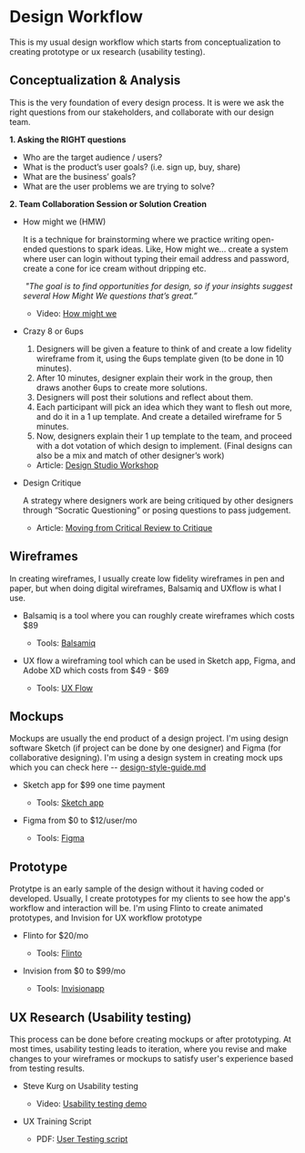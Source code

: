 # Design Workflow

This is my usual design workflow which starts from conceptualization to creating prototype or ux research (usability testing). 

## Conceptualization & Analysis

This is the very foundation of every design process. It is were we ask the right questions from our stakeholders, and collaborate with our design team.

**1. Asking the RIGHT questions**
* Who are the target audience / users?
* What is the product’s user goals? (i.e. sign up, buy, share)
* What are the business’ goals?
* What are the user problems we are trying to solve?

**2. Team Collaboration Session or Solution Creation**

* How might we (HMW)

  It is a technique for brainstorming where we practice writing open-ended questions to spark ideas. Like,  How might we... create a system where user can login without typing their email address and password, create a cone for ice cream without dripping etc.  

   _"The goal is to find opportunities for design, so if your insights suggest several How Might We questions that’s great.”_
  
  - Video: [How might we](https://vimeo.com/102964749)
  
* Crazy 8 or 6ups 
  1. Designers will be given a feature to think of and create a low fidelity wireframe from it, using the 6ups template   given (to be done in 10 minutes). 
  2. After 10 minutes, designer explain their work in the group, then draws another 6ups to create more solutions. 
  3. Designers will post their solutions and reflect about them.
  4. Each participant will pick an idea which they want to flesh out more, and do it in a 1 up template. And create a detailed wireframe for 5 minutes.
  5. Now, designers explain their 1 up template to the team, and proceed with a dot votation of which design to implement. (Final designs can also be a mix and match of other designer’s work)
  
  
    - Article: [Design Studio Workshop](https://articles.uie.com/design_studio_workshop/)
  
* Design Critique
    
    A strategy where designers work are being critiqued by other designers through “Socratic Questioning” or posing questions to pass judgement. 
    
    - Article: [Moving from Critical Review to Critique](https://www.uie.com/brainsparks/2011/10/27/moving-from-critical-review-to-critique/ )
    
## Wireframes

  In creating wireframes, I usually create low fidelity wireframes in pen and paper, but when doing digital wireframes, Balsamiq and UXflow is what I use.
  
  * Balsamiq is a tool where you can roughly create wireframes which costs $89
  
    - Tools: [Balsamiq](https://balsamiq.com/)
    
  * UX flow a wireframing tool which can be used in Sketch app, Figma, and Adobe XD which costs from $49 - $69
  
    - Tools: [UX Flow](https://lstore.graphics/uxflow/)
  
## Mockups

  Mockups are usually the end product of a design project. I'm using design software Sketch (if project can be done by one designer) and Figma (for collaborative designing). I'm using a design system in creating mock ups which you can check here -- [design-style-guide.md](https://github.com/rielm/design-resources/blob/master/design-style-guide.md)
  
  * Sketch app for $99 one time payment
  
    - Tools: [Sketch app](https://www.sketchapp.com/)
    
  * Figma from $0 to $12/user/mo
  
    - Tools: [Figma](https://www.figma.com/)
  
## Prototype
  
  Protytpe is an early sample of the design without it having coded or developed. Usually, I create prototypes for my clients to see how the app's workflow and interaction will be. I'm using Flinto to create animated prototypes, and Invision for UX workflow prototype
  
  * Flinto for $20/mo
  
    - Tools: [Flinto](https://www.flinto.com/)
    
  * Invision from $0 to $99/mo
  
    - Tools: [Invisionapp](https://www.invisionapp.com/)
 
   
## UX Research (Usability testing) 

  This process can be done before creating mockups or after prototyping. At most times, usability testing leads to iteration, where you revise and make changes to your wireframes or mockups to satisfy user's experience based from testing results. 
  
  * Steve Kurg on Usability testing

    - Video: [Usability testing demo](https://www.youtube.com/watch?v=VTW1yYUqBm8)
 
 * UX Training Script
 
     - PDF: [User Testing script](https://www.dropbox.com/s/2fiae85r4wqzgf3/UXT-User-Test-Plan-2015.pdf?dl=0)
  
